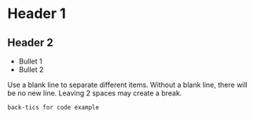 # Header 1
## Header 2
* Bullet 1
* Bullet 2

Use a blank line to separate different items.
Without a blank line, there will be no new line.  Leaving 2 spaces may  create a break.

```
back-tics for code example
```
